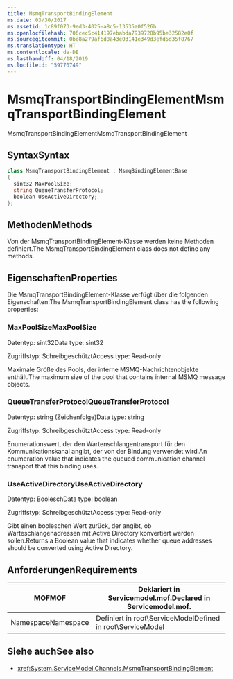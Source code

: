 ```yaml
---
title: MsmqTransportBindingElement
ms.date: 03/30/2017
ms.assetid: 1c89f073-9ed3-4025-a8c5-13535a0f526b
ms.openlocfilehash: 706cec5c414197ebabda7939728b95be32582e0f
ms.sourcegitcommit: 0be8a279af6d8a43e03141e349d3efd5d35f8767
ms.translationtype: HT
ms.contentlocale: de-DE
ms.lasthandoff: 04/18/2019
ms.locfileid: "59770749"
---
```

# <a name="msmqtransportbindingelement"></a><span data-ttu-id="9c2b3-102">MsmqTransportBindingElement</span><span class="sxs-lookup"><span data-stu-id="9c2b3-102">MsmqTransportBindingElement</span></span>
<span data-ttu-id="9c2b3-103">MsmqTransportBindingElement</span><span class="sxs-lookup"><span data-stu-id="9c2b3-103">MsmqTransportBindingElement</span></span>  
  
## <a name="syntax"></a><span data-ttu-id="9c2b3-104">Syntax</span><span class="sxs-lookup"><span data-stu-id="9c2b3-104">Syntax</span></span>  
  
```csharp
class MsmqTransportBindingElement : MsmqBindingElementBase  
{  
  sint32 MaxPoolSize;  
  string QueueTransferProtocol;  
  boolean UseActiveDirectory;  
};  
```  
  
## <a name="methods"></a><span data-ttu-id="9c2b3-105">Methoden</span><span class="sxs-lookup"><span data-stu-id="9c2b3-105">Methods</span></span>  
 <span data-ttu-id="9c2b3-106">Von der MsmqTransportBindingElement-Klasse werden keine Methoden definiert.</span><span class="sxs-lookup"><span data-stu-id="9c2b3-106">The MsmqTransportBindingElement class does not define any methods.</span></span>  
  
## <a name="properties"></a><span data-ttu-id="9c2b3-107">Eigenschaften</span><span class="sxs-lookup"><span data-stu-id="9c2b3-107">Properties</span></span>  
 <span data-ttu-id="9c2b3-108">Die MsmqTransportBindingElement-Klasse verfügt über die folgenden Eigenschaften:</span><span class="sxs-lookup"><span data-stu-id="9c2b3-108">The MsmqTransportBindingElement class has the following properties:</span></span>  
  
### <a name="maxpoolsize"></a><span data-ttu-id="9c2b3-109">MaxPoolSize</span><span class="sxs-lookup"><span data-stu-id="9c2b3-109">MaxPoolSize</span></span>  
 <span data-ttu-id="9c2b3-110">Datentyp: sint32</span><span class="sxs-lookup"><span data-stu-id="9c2b3-110">Data type: sint32</span></span>  
  
 <span data-ttu-id="9c2b3-111">Zugriffstyp: Schreibgeschützt</span><span class="sxs-lookup"><span data-stu-id="9c2b3-111">Access type: Read-only</span></span>  
  
 <span data-ttu-id="9c2b3-112">Maximale Größe des Pools, der interne MSMQ-Nachrichtenobjekte enthält.</span><span class="sxs-lookup"><span data-stu-id="9c2b3-112">The maximum size of the pool that contains internal MSMQ message objects.</span></span>  
  
### <a name="queuetransferprotocol"></a><span data-ttu-id="9c2b3-113">QueueTransferProtocol</span><span class="sxs-lookup"><span data-stu-id="9c2b3-113">QueueTransferProtocol</span></span>  
 <span data-ttu-id="9c2b3-114">Datentyp: string (Zeichenfolge)</span><span class="sxs-lookup"><span data-stu-id="9c2b3-114">Data type: string</span></span>  
  
 <span data-ttu-id="9c2b3-115">Zugriffstyp: Schreibgeschützt</span><span class="sxs-lookup"><span data-stu-id="9c2b3-115">Access type: Read-only</span></span>  
  
 <span data-ttu-id="9c2b3-116">Enumerationswert, der den Wartenschlangentransport für den Kommunikationskanal angibt, der von der Bindung verwendet wird.</span><span class="sxs-lookup"><span data-stu-id="9c2b3-116">An enumeration value that indicates the queued communication channel transport that this binding uses.</span></span>  
  
### <a name="useactivedirectory"></a><span data-ttu-id="9c2b3-117">UseActiveDirectory</span><span class="sxs-lookup"><span data-stu-id="9c2b3-117">UseActiveDirectory</span></span>  
 <span data-ttu-id="9c2b3-118">Datentyp: Boolesch</span><span class="sxs-lookup"><span data-stu-id="9c2b3-118">Data type: boolean</span></span>  
  
 <span data-ttu-id="9c2b3-119">Zugriffstyp: Schreibgeschützt</span><span class="sxs-lookup"><span data-stu-id="9c2b3-119">Access type: Read-only</span></span>  
  
 <span data-ttu-id="9c2b3-120">Gibt einen booleschen Wert zurück, der angibt, ob Warteschlangenadressen mit Active Directory konvertiert werden sollen.</span><span class="sxs-lookup"><span data-stu-id="9c2b3-120">Returns a Boolean value that indicates whether queue addresses should be converted using Active Directory.</span></span>  
  
## <a name="requirements"></a><span data-ttu-id="9c2b3-121">Anforderungen</span><span class="sxs-lookup"><span data-stu-id="9c2b3-121">Requirements</span></span>  
  
|<span data-ttu-id="9c2b3-122">MOF</span><span class="sxs-lookup"><span data-stu-id="9c2b3-122">MOF</span></span>|<span data-ttu-id="9c2b3-123">Deklariert in Servicemodel.mof.</span><span class="sxs-lookup"><span data-stu-id="9c2b3-123">Declared in Servicemodel.mof.</span></span>|  
|---------|-----------------------------------|  
|<span data-ttu-id="9c2b3-124">Namespace</span><span class="sxs-lookup"><span data-stu-id="9c2b3-124">Namespace</span></span>|<span data-ttu-id="9c2b3-125">Definiert in root\ServiceModel</span><span class="sxs-lookup"><span data-stu-id="9c2b3-125">Defined in root\ServiceModel</span></span>|  
  
## <a name="see-also"></a><span data-ttu-id="9c2b3-126">Siehe auch</span><span class="sxs-lookup"><span data-stu-id="9c2b3-126">See also</span></span>

- <xref:System.ServiceModel.Channels.MsmqTransportBindingElement>
